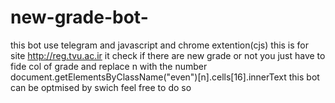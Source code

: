 # new-grade-bot-
this bot use telegram and javascript and chrome extention(cjs) 
this is for site http://reg.tvu.ac.ir it check if there are new grade or not you just have to 
fide col of grade and replace n with the number document.getElementsByClassName("even")[n].cells[16].innerText
this bot can be optmised by swich feel free to do so
